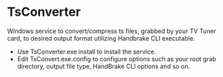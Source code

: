 # TsConverter
Windows service to convert/compress ts files, grabbed by your TV Tuner card, to desired output format utilizing Handbrake CLI executable.

 - Use TsConverter.exe install to install the service.
 - Edit TsConvert.exe.config to configure options such as your root grab directory, output file type, HandBrake CLI options and so on.
